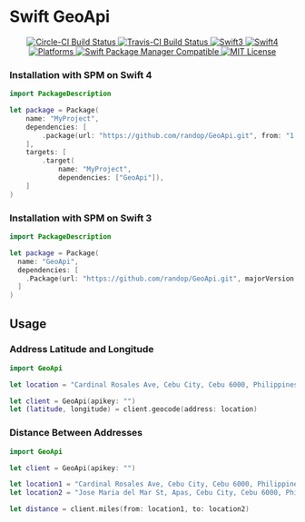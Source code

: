 # Swift GeoApi

<p align="center">
    <a href="https://circleci.com/gh/randolphledesma/GeoApi">
        <img src="https://circleci.com/gh/randolphledesma/GeoApi.svg?style=svg" alt="Circle-CI Build Status" />
    </a>
    <a href="https://travis-ci.org/randop/GeoApi">
        <img src="https://travis-ci.org/randop/GeoApi.svg?branch=master&style=flat" alt="Travis-CI Build Status">
    </a>
    <a href="https://github.com/randop/GeoApi">
        <img src="https://img.shields.io/badge/swift-3-blue.svg" alt="Swift3" />
    <a>
    <a href="https://github.com/randop/GeoApi">
        <img src="https://img.shields.io/badge/swift-4-blue.svg" alt="Swift4" />
    <a>
    <a href="https://github.com/randop/GeoApi">
        <img src="https://img.shields.io/badge/platforms-ios%20%7C%20osx%20%7C%20linux-lightgrey.svg" alt="Platforms">
    </a>
    <a href="https://github.com/randop/GeoApi">
        <img src="https://img.shields.io/badge/Swift%20Package%20Manager-compatible-brightgreen.svg?style=flat" alt="Swift Package Manager Compatible">
    </a>
    <a href="https://github.com/randop/GeoApi/blob/master/LICENSE">
        <img src="https://img.shields.io/github/license/mashape/apistatus.svg" alt="MIT License" >
    </a>
</p>

### Installation with SPM on Swift 4

``` swift
import PackageDescription

let package = Package(
    name: "MyProject",
    dependencies: [
        .package(url: "https://github.com/randop/GeoApi.git", from: "1.1.0")
    ],
    targets: [
        .target(
            name: "MyProject",
            dependencies: ["GeoApi"]),
    ]
)
```

### Installation with SPM on Swift 3

``` swift
import PackageDescription

let package = Package(
  name: "GeoApi",
  dependencies: [
    .Package(url: "https://github.com/randop/GeoApi.git", majorVersion: 1, minor: 0)
  ]
)
```

## Usage

### Address Latitude and Longitude

``` swift
import GeoApi

let location = "Cardinal Rosales Ave, Cebu City, Cebu 6000, Philippines"

let client = GeoApi(apikey: "")
let (latitude, longitude) = client.geocode(address: location)
```

### Distance Between Addresses

``` swift
import GeoApi

let client = GeoApi(apikey: "")

let location1 = "Cardinal Rosales Ave, Cebu City, Cebu 6000, Philippines"
let location2 = "Jose Maria del Mar St, Apas, Cebu City, Cebu 6000, Philippines"

let distance = client.miles(from: location1, to: location2)
```
